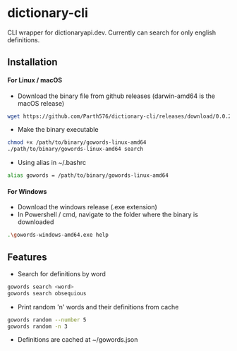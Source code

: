 # dictionary-cli
CLI wrapper for dictionaryapi.dev. Currently can search for only english definitions.

## Installation 

#### For Linux / macOS

- Download the binary file from github releases (darwin-amd64 is the macOS release)
```bash
wget https://github.com/Parth576/dictionary-cli/releases/download/0.0.2/gowords-linux-amd64
```
- Make the binary executable
```bash
chmod +x /path/to/binary/gowords-linux-amd64
./path/to/binary/gowords-linux-amd64 search
```
- Using alias in ~/.bashrc
```bash
alias gowords = /path/to/binary/gowords-linux-amd64
```

#### For Windows

- Download the windows release (.exe extension)
- In Powershell / cmd, navigate to the folder where the binary is downloaded
```bash
.\gowords-windows-amd64.exe help
```


## Features

- Search for definitions by word
```bash
gowords search <word>
gowords search obsequious
```
- Print random 'n' words and their definitions from cache

```bash
gowords random --number 5  
gowords random -n 3
```

- Definitions are cached at ~/gowords.json
